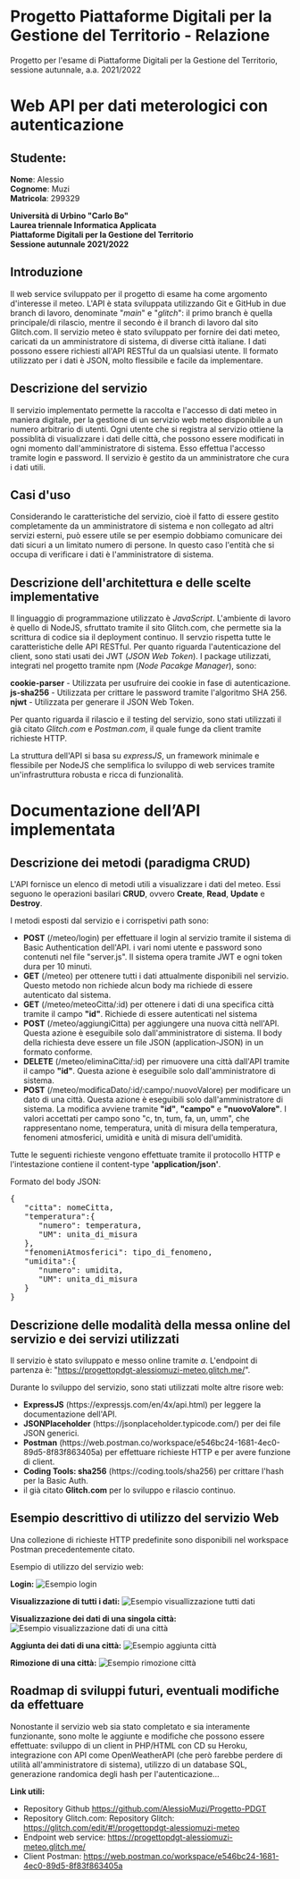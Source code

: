 # Progetto Piattaforme Digitali per la Gestione del Territorio - Relazione

Progetto per l'esame di Piattaforme Digitali per la Gestione del Territorio, sessione autunnale, a.a. 2021/2022  

# Web API per dati meterologici con autenticazione

## Studente:

**Nome**: Alessio  
**Cognome**: Muzi  
**Matricola**: 299329  

**Università di Urbino "Carlo Bo"  
Laurea triennale Informatica Applicata  
Piattaforme Digitali per la Gestione del Territorio  
Sessione autunnale 2021/2022**

## Introduzione

Il web service sviluppato per il progetto di esame ha come argomento d'interesse il meteo. L'API è stata sviluppata utilizzando
Git e GitHub in due branch di lavoro, denominate "*main*" e "*glitch*": il primo branch è quella principale/di rilascio,
mentre il secondo è il branch di lavoro dal sito Glitch.com. Il servizio meteo è stato sviluppato per fornire dei dati meteo, 
caricati da un amministratore di sistema, di diverse città italiane. I dati possono essere richiesti all'API RESTful da un qualsiasi 
utente. Il formato utilizzato per i dati è JSON, molto flessibile e facile da implementare.

## Descrizione del servizio

Il servizio implementato permette la raccolta e l'accesso di dati meteo in maniera digitale, per la gestione di un servizio web
meteo disponibile a un numero arbitrario di utenti. Ogni utente che si registra al servizio ottiene la possiblità di visualizzare 
i dati delle città, che possono essere modificati in ogni momento dall'amministratore di sistema. Esso effettua l'accesso tramite 
login e password. Il servizio è gestito da un amministratore che cura i dati utili.

## Casi d'uso

Considerando le caratteristiche del servizio, cioè il fatto di essere gestito completamente da un amministratore di sistema e non
collegato ad altri servizi esterni, può essere utile se per esempio dobbiamo comunicare dei dati sicuri a un limitato numero di 
persone. In questo caso l'entità che si occupa di verificare i dati è l'amministratore di sistema.

## Descrizione dell'architettura e delle scelte implementative

Il linguaggio di programmazione utilizzato è *JavaScript*. L'ambiente di lavoro è quello di NodeJS, sfruttato tramite il sito
Glitch.com, che permette sia la scrittura di codice sia il deployment continuo. Il servzio rispetta tutte le 
caratteristiche delle API RESTful. Per quanto riguarda l'autenticazione del client, sono stati usati dei JWT (*JSON Web Token*).
I package utilizzati, integrati nel progetto tramite npm (*Node Pacakge Manager*), sono:

**cookie-parser** - Utilizzata per usufruire dei cookie in fase di autenticazione.  
**js-sha256** - Utilizzata per crittare le password tramite l'algoritmo SHA 256.  
**njwt** - Utilizzata per generare il JSON Web Token.  

Per quanto riguarda il rilascio e il testing del servizio, sono stati utilizzati il già citato *Glitch.com* e *Postman.com*, 
il quale funge da client tramite richieste HTTP.

La struttura dell'API si basa su *expressJS*, un framework minimale e flessibile per NodeJS che semplifica lo sviluppo di web
services tramite un'infrastruttura robusta e ricca di funzionalità.

# Documentazione dell’API implementata

## Descrizione dei metodi (paradigma CRUD)

L'API fornisce un elenco di metodi utili a visualizzare i dati del meteo. Essi seguono le operazioni basilari **CRUD**, ovvero
**Create**, **Read**, **Update** e **Destroy**.

I metodi esposti dal servizio e i corrispetivi path sono:

<ul>
  <li> <b>POST</b> (/meteo/login) per effettuare il login al servizio tramite il sistema di Basic Authentication dell'API.
                                  i vari nomi utente e password sono contenuti nel file "server.js". Il sistema
                                  opera tramite JWT e ogni token dura per 10 minuti.</li>
  <li> <b>GET</b> (/meteo) per ottenere tutti i dati attualmente disponibili nel servizio. Questo metodo non richiede alcun
                           body ma richiede di essere autenticato dal sistema.</li>
  <li> <b>GET</b> (/meteo/meteoCitta/:id) per ottenere i dati di una specifica città tramite il campo <b>"id"</b>. Richiede di essere autenticati
                                          nel sistema </li>
  <li> <b>POST</b> (/meteo/aggiungiCitta) per aggiungere una nuova città nell'API. Questa azione è eseguibile solo dall'amministratore
                                          di sistema. Il body della richiesta deve essere un file JSON (application-JSON) in un 
                                          formato conforme.</li>
  <li> <b>DELETE</b> (/meteo/eliminaCitta/:id) per rimuovere una città dall'API tramite il campo <b>"id"</b>. Questa azione è eseguibile 
                                               solo dall'amministratore di sistema.</li>
  <li> <b>POST</b> (/meteo/modificaDato/:id/:campo/:nuovoValore) per modificare un dato di una città. Questa azione è eseguibili solo 
                                                                 dall'amministratore di sistema. La modifica avviene tramite <b>"id"</b>, 
                                                                 <b>"campo"</b> e <b>"nuovoValore"</b>. I valori accettati per campo
                                                                 sono "c, tn, tum, fa, un, umm", che rappresentano nome, temperatura,
                                                                 unità di misura della temperatura, fenomeni atmosferici, umidità e
                                                                 unità di misura dell'umidità.</li>
</ul>

Tutte le seguenti richieste vengono effettuate tramite il protocollo HTTP e l'intestazione contiene il content-type <b>'application/json'</b>.

Formato del body JSON:

<pre>{
   "citta": nomeCitta,
   "temperatura":{
      "numero": temperatura,
      "UM": unita_di_misura
   },
   "fenomeniAtmosferici": tipo_di_fenomeno,
   "umidita":{
      "numero": umidita,
      "UM": unita_di_misura
   }
}</pre>

## Descrizione delle modalità della messa online del servizio e dei servizi utilizzati

Il servizio è stato sviluppato e messo online tramite <i>a</i>. L'endpoint di partenza è: "https://progettopdgt-alessiomuzi-meteo.glitch.me/".

Durante lo sviluppo del servizio, sono stati utilizzati molte altre risore web:

<ul>
  <li> <b>ExpressJS</b> (https://expressjs.com/en/4x/api.html) per leggere la documentazione dell'API. </li>
  <li> <b>JSONPlaceholder</b> (https://jsonplaceholder.typicode.com/) per dei file JSON generici. </li>
  <li> <b>Postman</b> (https://web.postman.co/workspace/e546bc24-1681-4ec0-89d5-8f83f863405a) per effettuare richieste HTTP e
                      per avere funzione di client.</li>
  <li> <b>Coding Tools: sha256</b> (https://coding.tools/sha256) per crittare l'hash per la Basic Auth.</li>
  <li> il già citato <b>Glitch.com</b> per lo sviluppo e rilascio continuo.</li>
</ul>

## Esempio descrittivo di utilizzo del servizio Web

Una collezione di richieste HTTP predefinite sono disponibili nel workspace Postman precedentemente citato.

Esempio di utilizzo del servizio web:

**Login:**
<img src="https://cdn.glitch.global/ec544d33-c9fa-4d45-b8c9-3b05a4fa6504/1.JPG?v=1661101848060" alt="Esempio login">

**Visualizzazione di tutti i dati:**
<img src="https://cdn.glitch.global/ec544d33-c9fa-4d45-b8c9-3b05a4fa6504/2.JPG?v=1661101848925" alt="Esempio visuallizzazione tutti dati">

**Visualizzazione dei dati di una singola città:**
<img src="https://cdn.glitch.global/ec544d33-c9fa-4d45-b8c9-3b05a4fa6504/3.JPG?v=1661101851415" alt="Esempio visualizzazione dati di una città">

**Aggiunta dei dati di una città:**
<img src="https://cdn.glitch.global/ec544d33-c9fa-4d45-b8c9-3b05a4fa6504/4.JPG?v=1661101854023" alt="Esempio aggiunta città">

**Rimozione di una città:**
<img src="https://cdn.glitch.global/ec544d33-c9fa-4d45-b8c9-3b05a4fa6504/5.JPG?v=1661101855089" alt="Esempio rimozione città">

## Roadmap di sviluppi futuri, eventuali modifiche da effettuare

Nonostante il servizio web sia stato completato e sia interamente funzionante, sono molte le aggiunte e modifiche che possono
essere effettuate: sviluppo di un client in PHP/HTML con CD su Heroku, integrazione con API come OpenWeatherAPI (che però farebbe
perdere di utilità all'amministratore di sistema), utilizzo di un database SQL, generazione randomica degli hash per l'autenticazione...


**Link utili:** 

- Repository Github https://github.com/AlessioMuzi/Progetto-PDGT
- Repository Glitch.com: Repository Glitch: https://glitch.com/edit/#!/progettopdgt-alessiomuzi-meteo
- Endpoint web service: https://progettopdgt-alessiomuzi-meteo.glitch.me/
- Client Postman: https://web.postman.co/workspace/e546bc24-1681-4ec0-89d5-8f83f863405a